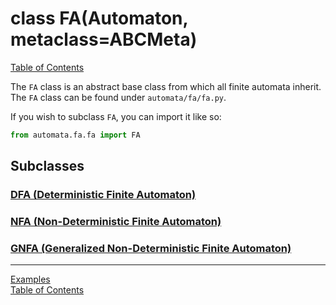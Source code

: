 # class FA(Automaton, metaclass=ABCMeta)

[Table of Contents](../README.md)

The `FA` class is an abstract base class from which all finite automata inherit.
The `FA` class can be found under `automata/fa/fa.py`.

If you wish to subclass `FA`, you can import it like so:

```python
from automata.fa.fa import FA
```

## Subclasses

### [DFA (Deterministic Finite Automaton)](class-dfa.md)
### [NFA (Non-Deterministic Finite Automaton)](class-nfa.md)
### [GNFA (Generalized Non-Deterministic Finite Automaton)](class-gnfa.md)

------

[Examples](examples.md)  
[Table of Contents](../README.md)
